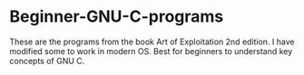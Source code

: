 # Beginner-GNU-C-programs
These are the programs from the book Art of Exploitation 2nd edition. I have modified some to work in modern OS. Best for beginners to understand key concepts of GNU C.
